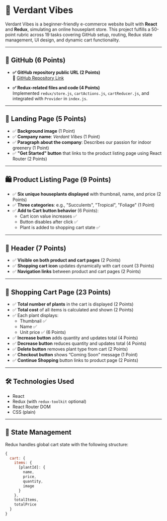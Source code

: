 # 🌿 Verdant Vibes

Verdant Vibes is a beginner-friendly e-commerce website built with **React** and **Redux**, simulating an online houseplant store. This project fulfills a 50-point rubric across 19 tasks covering GitHub setup, routing, Redux state management, UI design, and dynamic cart functionality.

---

## 📌 GitHub (6 Points)

- **✅ GitHub repository public URL (2 Points)**  
  📎 [GitHub Repository Link](https://github.com/your-username/verdant-vibes)

- **✅ Redux-related files and code (4 Points)**  
  Implemented `redux/store.js`, `cartActions.js`, `cartReducer.js`, and integrated with `Provider` in `index.js`.

---

## 🏡 Landing Page (5 Points)

- ✅ **Background image** (1 Point)  
- ✅ **Company name**: *Verdant Vibes* (1 Point)  
- ✅ **Paragraph about the company**: Describes our passion for indoor greenery (1 Point)  
- ✅ **"Get Started" button** that links to the product listing page using React Router (2 Points)  

---

## 🛍️ Product Listing Page (9 Points)

- ✅ **Six unique houseplants displayed** with thumbnail, name, and price (2 Points)  
- ✅ **Three categories**: e.g., "Succulents", "Tropical", "Foliage" (1 Point)  
- ✅ **Add to Cart button behavior** (6 Points):
  - Cart icon value increases ✅  
  - Button disables after click ✅  
  - Plant is added to shopping cart state ✅  

---

## 🧭 Header (7 Points)

- ✅ **Visible on both product and cart pages** (2 Points)  
- ✅ **Shopping cart icon** updates dynamically with cart count (3 Points)  
- ✅ **Navigation links** between product and cart pages (2 Points)  

---

## 🛒 Shopping Cart Page (23 Points)

- ✅ **Total number of plants** in the cart is displayed (2 Points)  
- ✅ **Total cost** of all items is calculated and shown (2 Points)  
- ✅ Each plant displays:
  - Thumbnail ✅
  - Name ✅
  - Unit price ✅ (6 Points)  
- ✅ **Increase button** adds quantity and updates total (4 Points)  
- ✅ **Decrease button** reduces quantity and updates total (4 Points)  
- ✅ **Delete button** removes plant type from cart (2 Points)  
- ✅ **Checkout button** shows “Coming Soon” message (1 Point)  
- ✅ **Continue Shopping** button links to product page (2 Points)  

---

## 🛠️ Technologies Used

- React
- Redux (with `redux-toolkit` optional)
- React Router DOM
- CSS (plain)

---

## 🧠 State Management

Redux handles global cart state with the following structure:
```js
{
  cart: {
    items: {
      [plantId]: {
        name,
        price,
        quantity,
        image
      }
    },
    totalItems,
    totalPrice
  }
}
